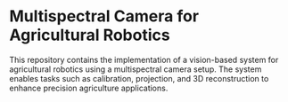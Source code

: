# Multispectral Camera for Agricultural Robotics

This repository contains the implementation of a vision-based system for agricultural robotics using a multispectral camera setup. The system enables tasks such as calibration, projection, and 3D reconstruction to enhance precision agriculture applications.
